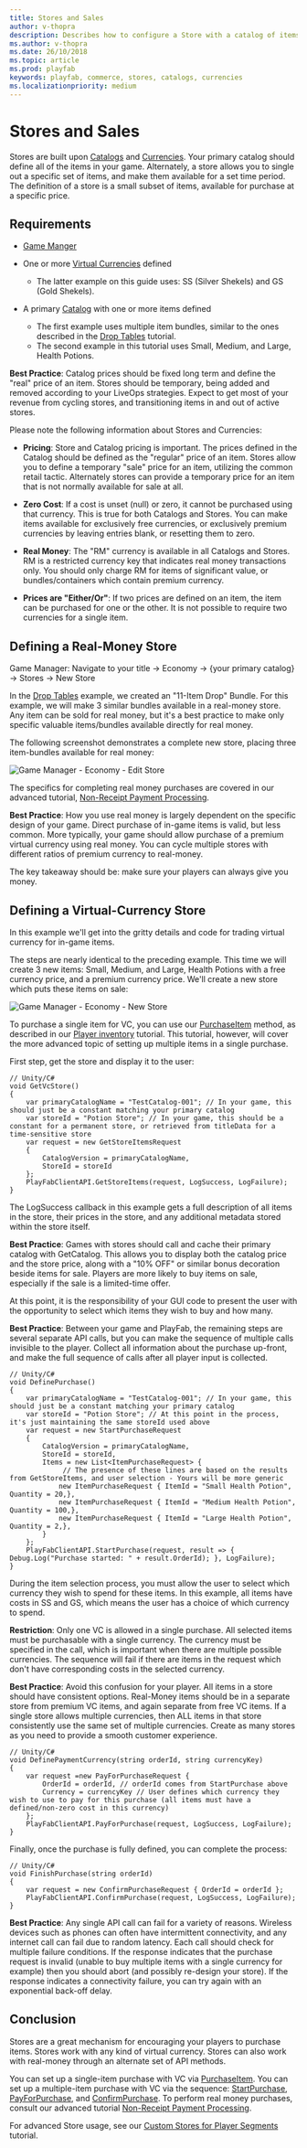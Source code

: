 ```yaml
---
title: Stores and Sales
author: v-thopra
description: Describes how to configure a Store with a catalog of items available in real money or virtual currency.
ms.author: v-thopra
ms.date: 26/10/2018
ms.topic: article
ms.prod: playfab
keywords: playfab, commerce, stores, catalogs, currencies
ms.localizationpriority: medium
---
```


# Stores and Sales

Stores are built upon [Catalogs](../items/catalogs.md) and [Currencies](../economy/currencies.md). Your primary catalog should define all of the items in your game. Alternately, a store allows you to single out a specific set of items, and make them available for a set time period. The definition of a store is a small subset of items, available for purchase at a specific price.

## Requirements

- [Game Manger](../../config/gamemanager/game-manager-tour.md)
- One or more [Virtual Currencies](../economy/currencies.md) defined
  - The latter example on this guide uses: SS (Silver Shekels) and GS (Gold Shekels).

- A primary [Catalog](../items/catalogs.md) with one or more items defined
  - The first example uses multiple item bundles, similar to the ones described in the [Drop Tables](../items/drop-tables.md) tutorial.
  - The second example in this tutorial uses Small, Medium, and Large, Health Potions.

**Best Practice**: Catalog prices should be fixed long term and define the "real" price of an item. Stores should be temporary, being added and removed according to your LiveOps strategies. Expect to get most of your revenue from cycling stores, and transitioning items in and out of active stores.

Please note the following information about Stores and Currencies: 

- **Pricing**: Store and Catalog pricing is important. The prices defined in the Catalog should be defined as the "regular" price of an item. Stores allow you to define a temporary "sale" price for an item, utilizing the common retail tactic. Alternately stores can provide a temporary price for an item that is not normally available for sale at all.

- **Zero Cost**: If a cost is unset (null) or zero, it cannot be purchased using that currency. This is true for both Catalogs and Stores. You can make items available for exclusively free currencies, or exclusively premium currencies by leaving entries blank, or resetting them to zero.

- **Real Money**: The "RM" currency is available in all Catalogs and Stores.  RM is a restricted currency key that indicates real money transactions only. You should only charge RM for items of significant value, or bundles/containers which contain premium currency.

- **Prices are "Either/Or"**: If two prices are defined on an item, the item can be purchased for one or the other. It is not possible to require two currencies for a single item.

## Defining a Real-Money Store

Game Manager: Navigate to your title -> Economy -> {your primary catalog} -> Stores -> New Store

In the [Drop Tables](../items/drop-tables.md) example, we created an "11-Item Drop" Bundle. For this example, we will make 3 similar bundles available in a real-money store. Any item can be sold for real money, but it's a best practice to make only specific valuable items/bundles available directly for real money.

The following screenshot demonstrates a complete new store, placing three item-bundles available for real money:

![Game Manager - Economy - Edit Store](media/tutorials/game-manager-economy-edit-store.png)  

The specifics for completing real money purchases are covered in our advanced tutorial, [Non-Receipt Payment Processing](../economy/non-receipt-payment-processing.md).

**Best Practice**: How you use real money is largely dependent on the specific design of your game. Direct purchase of in-game items is valid, but less common. More typically, your game should allow purchase of a premium virtual currency using real money. You can cycle multiple stores with different ratios of premium currency to real-money.

The key takeaway should be: make sure your players can always give you money.

## Defining a Virtual-Currency Store

In this example we'll get into the gritty details and code for trading virtual currency for in-game items.

The steps are nearly identical to the preceding example.  This time we will create 3 new items: Small, Medium, and Large, Health Potions with a free currency price, and a premium currency price. We'll create a new store which puts these items on sale:

![Game Manager - Economy - New Store](media/tutorials/game-manager-economy-new-store.png)  

To purchase a single item for VC, you can use our [PurchaseItem](xref:titleid.playfabapi.com.client.playeritemmanagement.purchaseitem) method, as described in our [Player inventory](../../data/playerdata/player-inventory.md) tutorial. This tutorial, however, will cover the more advanced topic of setting up multiple items in a single purchase.

First step, get the store and display it to the user:

```chsarp
// Unity/C#
void GetVcStore()
{
    var primaryCatalogName = "TestCatalog-001"; // In your game, this should just be a constant matching your primary catalog
    var storeId = "Potion Store"; // In your game, this should be a constant for a permanent store, or retrieved from titleData for a time-sensitive store
    var request = new GetStoreItemsRequest
    {
        CatalogVersion = primaryCatalogName,
        StoreId = storeId
    };
    PlayFabClientAPI.GetStoreItems(request, LogSuccess, LogFailure);
}
```

The LogSuccess callback in this example gets a full description of all items in the store, their prices in the store, and any additional metadata stored within the store itself.

**Best Practice**: Games with stores should call and cache their primary catalog with GetCatalog. This allows you to display both the catalog price and the store price, along with a "10% OFF" or similar bonus decoration beside items for sale. Players are more likely to buy items on sale, especially if the sale is a limited-time offer.

At this point, it is the responsibility of your GUI code to present the user with the opportunity to select which items they wish to buy and how many.

**Best Practice**: Between your game and PlayFab, the remaining steps are several separate API calls, but you can make the sequence of multiple calls invisible to the player. Collect all information about the purchase up-front, and make the full sequence of calls after all player input is collected.

```chsarp
// Unity/C#
void DefinePurchase()
{
    var primaryCatalogName = "TestCatalog-001"; // In your game, this should just be a constant matching your primary catalog
    var storeId = "Potion Store"; // At this point in the process, it's just maintaining the same storeId used above
    var request = new StartPurchaseRequest
    {
        CatalogVersion = primaryCatalogName,
        StoreId = storeId,
        Items = new List<ItemPurchaseRequest> {
             // The presence of these lines are based on the results from GetStoreItems, and user selection - Yours will be more generic
            new ItemPurchaseRequest { ItemId = "Small Health Potion", Quantity = 20,}, 
            new ItemPurchaseRequest { ItemId = "Medium Health Potion", Quantity = 100,},
            new ItemPurchaseRequest { ItemId = "Large Health Potion", Quantity = 2,},
        }
    };
    PlayFabClientAPI.StartPurchase(request, result => { Debug.Log("Purchase started: " + result.OrderId); }, LogFailure);
}
```

During the item selection process, you must allow the user to select which currency they wish to spend for these items. In this example, all items have costs in SS and GS, which means the user has a choice of which currency to spend.

**Restriction**: Only one VC is allowed in a single purchase. All selected items must be purchasable with a single currency. The currency must be specified in the call, which is important when there are multiple possible currencies. The sequence will fail if there are items in the request which don't have corresponding costs in the selected currency.

**Best Practice**: Avoid this confusion for your player. All items in a store should have consistent options. Real-Money items should be in a separate store from premium VC items, and again separate from free VC items. If a single store allows multiple currencies, then ALL items in that store consistently use the same set of multiple currencies. Create as many stores as you need to provide a smooth customer experience.

```chsarp
// Unity/C#
void DefinePaymentCurrency(string orderId, string currencyKey)
{
    var request =new PayForPurchaseRequest {
        OrderId = orderId, // orderId comes from StartPurchase above
        Currency = currencyKey // User defines which currency they wish to use to pay for this purchase (all items must have a defined/non-zero cost in this currency)
    };
    PlayFabClientAPI.PayForPurchase(request, LogSuccess, LogFailure);
}
```

Finally, once the purchase is fully defined, you can complete the process:

```chsarp
// Unity/C#
void FinishPurchase(string orderId)
{
    var request = new ConfirmPurchaseRequest { OrderId = orderId };
    PlayFabClientAPI.ConfirmPurchase(request, LogSuccess, LogFailure);
}
```

**Best Practice**: Any single API call can fail for a variety of reasons. Wireless devices such as phones can often have intermittent connectivity, and any internet call can fail due to random latency. Each call should check for multiple failure conditions. If the response indicates that the purchase request is invalid (unable to buy multiple items with a single currency for example) then you should abort (and possibly re-design your store). If the response indicates a connectivity failure, you can try again with an exponential back-off delay.

## Conclusion

Stores are a great mechanism for encouraging your players to purchase items. Stores work with any kind of virtual currency. Stores can also work with real-money through an alternate set of API methods.

You can set up a single-item purchase with VC via [PurchaseItem](xref:titleid.playfabapi.com.client.playeritemmanagement.purchaseitem). You can set up a multiple-item purchase with VC via the sequence: [StartPurchase](xref:titleid.playfabapi.com.client.playeritemmanagement.startpurchase), [PayForPurchase](xref:titleid.playfabapi.com.client.playeritemmanagement.payforpurchase), and [ConfirmPurchase](xref:titleid.playfabapi.com.client.playeritemmanagement.confirmpurchase). To perform real money purchases, consult our advanced tutorial [Non-Receipt Payment Processing](../economy/non-receipt-payment-processing.md).

For advanced Store usage, see our [Custom Stores for Player Segments](../../commerce/stores/custom-stores-for-player-segments.md) tutorial.
